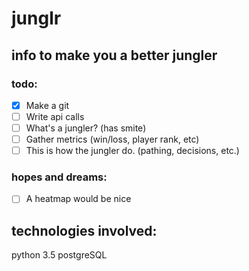 # junglr
## info to make you a better jungler

### todo:
- [x] Make a git
- [ ] Write api calls
- [ ] What's a jungler? (has smite)
- [ ] Gather metrics (win/loss, player rank, etc)
- [ ] This is how the jungler do. (pathing, decisions, etc.)

### hopes and dreams:
- [ ] A heatmap would be nice


## technologies involved:
python 3.5
postgreSQL
